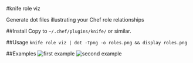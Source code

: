 #knife role viz

Generate dot files illustrating your Chef role relationships

##Install
Copy to `~/.chef/plugins/knife/` or similar.

##Usage
`knife role viz | dot -Tpng -o roles.png && display roles.png`

##Examples
![first example](https://github.com/jjhuff/knife-plugin-role-viz/raw/master/examples/roles1.png)
![second example](https://github.com/jjhuff/knife-plugin-role-viz/raw/master/examples/roles2.png)
